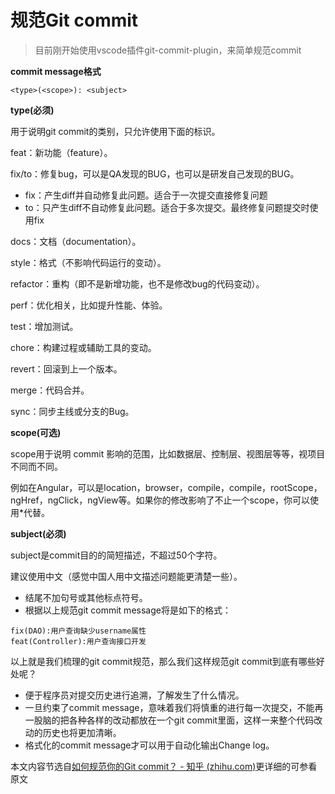 # 规范Git commit

> 目前刚开始使用vscode插件git-commit-plugin，来简单规范commit

**commit message格式**

```
<type>(<scope>): <subject>
```

**type(必须)**

用于说明git commit的类别，只允许使用下面的标识。

feat：新功能（feature）。

fix/to：修复bug，可以是QA发现的BUG，也可以是研发自己发现的BUG。

- fix：产生diff并自动修复此问题。适合于一次提交直接修复问题
- to：只产生diff不自动修复此问题。适合于多次提交。最终修复问题提交时使用fix

docs：文档（documentation）。

style：格式（不影响代码运行的变动）。

refactor：重构（即不是新增功能，也不是修改bug的代码变动）。

perf：优化相关，比如提升性能、体验。

test：增加测试。

chore：构建过程或辅助工具的变动。

revert：回滚到上一个版本。

merge：代码合并。

sync：同步主线或分支的Bug。

**scope(可选)**

scope用于说明 commit 影响的范围，比如数据层、控制层、视图层等等，视项目不同而不同。

例如在Angular，可以是location，browser，compile，compile，rootScope， ngHref，ngClick，ngView等。如果你的修改影响了不止一个scope，你可以使用*代替。

**subject(必须)**

subject是commit目的的简短描述，不超过50个字符。

建议使用中文（感觉中国人用中文描述问题能更清楚一些）。

- 结尾不加句号或其他标点符号。
- 根据以上规范git commit message将是如下的格式：

```
fix(DAO):用户查询缺少username属性 
feat(Controller):用户查询接口开发
```

以上就是我们梳理的git commit规范，那么我们这样规范git commit到底有哪些好处呢？

- 便于程序员对提交历史进行追溯，了解发生了什么情况。
- 一旦约束了commit message，意味着我们将慎重的进行每一次提交，不能再一股脑的把各种各样的改动都放在一个git commit里面，这样一来整个代码改动的历史也将更加清晰。
- 格式化的commit message才可以用于自动化输出Change log。

本文内容节选自[如何规范你的Git commit？ - 知乎 (zhihu.com)](https://zhuanlan.zhihu.com/p/182553920)更详细的可参看原文
